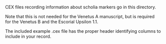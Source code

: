 CEX files recording information about scholia markers go in this directory.

Note that this is not needed for the Venetus A manuscript, but is required for the Venetus B and the Escorial Upsilon 1.1.

The included example .cex file has the proper header identifying columns to include in your record.